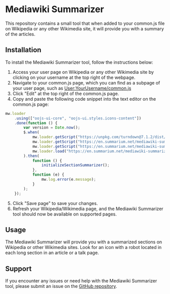 # Mediawiki Summarizer

This repository contains a small tool that when added to your common.js file on Wikipedia or any other Wikimedia site, it will provide you with a summary of the articles.

## Installation

To install the Mediawiki Summarizer tool, follow the instructions below:

1. Access your user page on Wikipedia or any other Wikimedia site by clicking on your username at the top right of the webpage.
2. Navigate to your common.js page, which you can find as a subpage of your user page, such as [User:YourUsername/common.js](https://www.wikipedia.org/wiki/User:YourUsername/common.js)
3. Click "Edit" at the top right of the common.js page.
4. Copy and paste the following code snippet into the text editor on the common.js page:

```javascript
mw.loader
    .using(["oojs-ui-core", "oojs-ui.styles.icons-content"])
    .done(function () {
        var version = Date.now();
        $.when(
            mw.loader.getScript("https://unpkg.com/turndown@7.1.2/dist/turndown.js"),
            mw.loader.getScript("https://en.summarium.net/mediawiki-summarizer/sectionFinder.js?" + version),
            mw.loader.getScript("https://en.summarium.net/mediawiki-summarizer/widget.js?" + version),
            mw.loader.load("https://en.summarium.net/mediawiki-summarizer/widget.css?" + version, "text/css")
        ).then(
            function () {
                initializeSectionSummarizer();
            },
            function (e) {
                mw.log.error(e.message);
            }
        );
    });
```

5. Click "Save page" to save your changes.
6. Refresh your Wikipedia/Wikimedia page, and the Mediawiki Summarizer tool should now be available on supported pages.

## Usage

The Mediawiki Summarizer will provide you with a summarized sections on Wikipedia or other Wikimedia sites. Look for an icon with a robot located in each long section in an article or a talk page.

## Support

If you encounter any issues or need help with the Mediawiki Summarizer tool, please submit an issue on the [GitHub repository](https://github.com/skripnik/wikipedia-section-summaries/).
